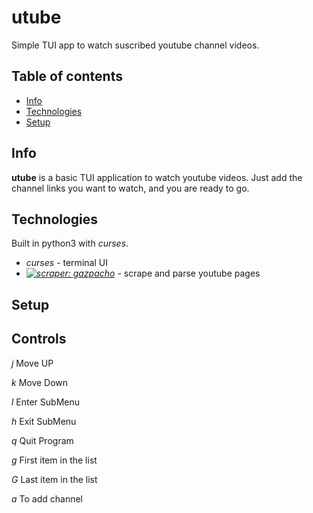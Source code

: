 # utube
Simple TUI app to watch suscribed youtube channel videos.

## Table of contents
* [Info](#Info)
* [Technologies](#Technologies)
* [Setup](#Technologies)

## Info
**utube** is a basic TUI application to watch youtube videos. Just add the channel links you want to watch, and you are ready to go.

## Technologies
Built in python3 with *curses*.
* *curses* - terminal UI
* *[![scraper: gazpacho](https://img.shields.io/badge/scraper-gazpacho-C6422C)](https://github.com/maxhumber/gazpacho)* - scrape and parse youtube pages


## Setup


## Controls

*j*   Move UP

*k*   Move Down

*l*   Enter SubMenu

*h*   Exit SubMenu

*q*   Quit Program

*g*   First item in the list

*G*   Last item in the list

*a*   To add channel
